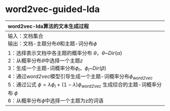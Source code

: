 # word2vec-guided-lda
|word2vec-lda算法的文本生成过程 |
|:----|
|输入：文档集合  <br> 输出：文档-主题分布$\theta$和主题-词分布$\phi$|
| 1：选择表示文档中各主题的概率分布 $\theta$，$\theta$\~*Dir*($\alpha$) <br> 2：从概率分布$\theta$中选择一个主题*z* <br> 3：生成一个主题-词概率分布$\phi$<sub>*l*</sub>，$\phi$<sub>*l*</sub>\~*Dir*($\beta$) <br> 4：通过*word2vec*模型引导生成一个主题-词概率分布$\phi$<sub>*word2vec*</sub> <br> 5：通过公式 $\phi=\lambda\phi$<sub>*l*</sub> + $(1-\lambda)\phi$<sub>*word2vec*</sub> 生成综合的主题-词概率分布 $\phi$ <br> 6：从概率分布$\phi$中选择一个主题为z的词语|
